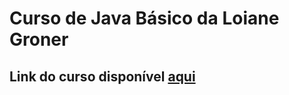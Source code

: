 # Curso de Java Básico da Loiane Groner
## Link do curso disponível [aqui](https://loiane.training/continuar-curso/java-basico)

